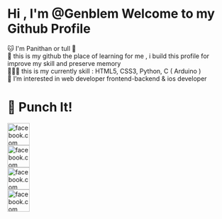 # Hi , I'm @Genblem Welcome to my Github Profile
🐱 I'm Panithan or tull 🚦 <br>
🌱 this is my github the place of learning for me , i build this profile for improve my skill and preserve memory <br>
👩🏻‍💻 this is my currently skill : HTML5, CSS3, Python, C ( Arduino ) <br> 
👀 I’m interested in web developer frontend-backend & ios developer 

# 👾 Punch It!
<a title="My Facebook" href="https://www.facebook.com/honjonevar">
    <img alt="facebook.com" width="50px" src="https://img.icons8.com/color/344/facebook-new.png">
</a>
<br>
<a title="My Instagram" href="https://www.instagram.com/llut.librax14/">
    <img alt="facebook.com" width="50px" src="https://img.icons8.com/fluency/344/instagram-new.png">
</a>
<br>
<a title="My Youtube" href="https://www.youtube.com/channel/UCAFGIqvE4tKsFdxwNord55w">
    <img alt="facebook.com" width="50px" src="https://img.icons8.com/fluency/344/youtube-play.png">
</a>
<br>
<a title="My Twitter" href="https://twitter.com/l1braxiv">
    <img alt="facebook.com" width="50px" src="https://img.icons8.com/color/344/twitter--v1.png">
</a>
<br>

